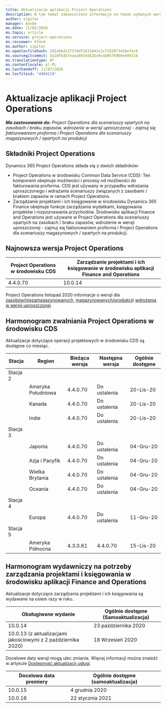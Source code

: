 ```yaml
---
title: Aktualizacje aplikacji Project Operations
description: W tym temat zamieszczono informacje na temat wydanych wersji Dynamics 365 Project Operations.
author: sigitac
manager: Annbe
ms.date: 11/02/2020
ms.topic: article
ms.service: project-operations
ms.reviewer: kfend
ms.author: sigitac
ms.openlocfilehash: 2d1a6b411f17ddf1633443c2cf1526f3424efac6
ms.sourcegitcommit: 3a10fb3b7eaaa983e562ba9cda0576966e09421b
ms.translationtype: HT
ms.contentlocale: pl-PL
ms.lasthandoff: 11/07/2020
ms.locfileid: "4404119"
---
```

# <a name="project-operations-updates"></a>Aktualizacje aplikacji Project Operations

_**Ma zastosowanie do:** Project Operations dla scenariuszy opartych na zasobach / braku zapasów, wdrożenie w wersji uproszczonej - zajmuj się fakturowaniem proforma i Project Operations dla scenariuszy magazynowych / opartych na produkcji_

## <a name="project-operations-components"></a>Składniki Project Operations

Dynamics 365 Project Operations składa się z dwóch składników:

- Project Operations w środowisku Common Data Service (CDS): Ten komponent obejmuje możliwości i procesy od możliwości do fakturowania proforma. CDS jest używany w przypadku wdrażania uproszczonego i wdrażania scenariuszy związanych z zasobami / brakiem zapasów w ramach Project Operations.
- Zarządzanie projektami i ich księgowanie w środowisku Dynamics 365 Finance obejmuje funkcje zarządzania wydatkami, księgowania projektów i rozpoznawania przychodów. Środowisko aplikacji Finance and Operations jest używane w Project Operations dla scenariuszy opartych na zasobach / braku zapasów, wdrożenie w wersji uproszczonej - zajmuj się fakturowaniem proforma i Project Operations dla scenariuszy magazynowych / opartych na produkcji.

## <a name="project-operations-latest-version"></a>Najnowsza wersja Project Operations

| Project Operations w środowisku CDS | Zarządzanie projektami i ich księgowanie w środowisku aplikacji Finance and Operations |
| --- | --- |
| 4.4.0.70 | 10.0.14 |

Project Operations listopad 2020 informacje o wersji dla [zasobów/niezamagazynowanych](whats-new-nov-2020-resource-based.md), [magazynowanych/produkcji](../prod-pma/whats-new/whats-new-nov-2020-production-based.md)i [wdrożenia w wersji uproszczonej](../pro/whats-new/whats-new-nov-2020-lite.md).

## <a name="release-schedule-for-project-operations-on-cds-environment"></a>Harmonogram zwalniania Project Operations w środowisku CDS

Aktualizacje dotyczące operacji projektowych w środowisku CDS są dostępne co miesiąc. 

| Stacja   | Region        | Bieżąca wersja | Następna wersja | Ogólnie dostępne |
|-----------|---------------|-----------------|--------------|---------------------|
| Stacja 2 |   &nbsp;      |    &nbsp;       | &nbsp;       |      &nbsp;         |
|   &nbsp;  | Ameryka Południowa |  4.4.0.70       | Do ustalenia     | 20-Lis-20           |
|    &nbsp; | Kanada        |  4.4.0.70       | Do ustalenia     | 20-Lis-20           |
|   &nbsp;  | Indie         |  4.4.0.70       | Do ustalenia     | 20-Lis-20           |
| Stacja 3  |      &nbsp;   |     &nbsp;      |     &nbsp;   |      &nbsp;         |
|   &nbsp;  | Japonia         |  4.4.0.70       | Do ustalenia     | 04-Gru-20           |
|   &nbsp;  | Azja i Pacyfik  |  4.4.0.70       | Do ustalenia     | 04-Gru-20           |
|   &nbsp;  | Wielka Brytania |  4.4.0.70       | Do ustalenia     | 04-Gru-20           |
|   &nbsp;  | Oceania       |  4.4.0.70       | Do ustalenia     | 04-Gru-20           |
| Stacja 4 |     &nbsp;    |     &nbsp;      |     &nbsp;   |      &nbsp;         |
|   &nbsp;  | Europa        |  4.4.0.70       | Do ustalenia     | 11-Gru-20           |
| Stacja 5 |     &nbsp;    |     &nbsp;      |     &nbsp;   |      &nbsp;         |
|   &nbsp;  | Ameryka Północna | 4.3.0.61        | 4.4.0.70     | 15-Lis-20           |

## <a name="release-schedule-for-project-management-and-accounting-in-the-finance-and-operations-apps-environment"></a>Harmonogram wydawniczy na potrzeby zarządzania projektami i księgowania w środowisku aplikacji Finance and Operations

Aktualizacje dotyczące zarządzania projektami i ich księgowania są wydawane na osiem razy w roku.

| Obsługiwane wydanie | Ogólnie dostępne (Samoaktualizacja) |
| --- | --- |
| 10.0.14 | 23 października 2020 |
| 10.0.13 (z aktualizacjami jakościowymi z 2 października 2020) | 18 Wrzesień 2020 |

Docelowe daty wersji mogą ulec zmianie. Więcej informacji można znaleźć w artykule [Dostępność aktualizacji usługi](https://docs.microsoft.com/dynamics365/fin-ops-core/fin-ops/get-started/public-preview-releases?toc=/dynamics365/finance/toc.json).

| Docelowa data premiery | Ogólnie dostępne (samoaktualizacja) |
| --- | --- |
| 10.0.15 | 4 grudnia 2020 |
| 10.0.16 | 22 stycznia 2021 |

